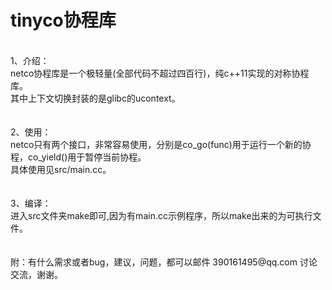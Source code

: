 # tinyco协程库
<br>
1、介绍：<br>
	netco协程库是一个极轻量(全部代码不超过四百行)，纯c++11实现的对称协程库。<br>
	其中上下文切换封装的是glibc的ucontext。<br>
<br>
<br>
2、使用：<br>
	netco只有两个接口，非常容易使用，分别是co_go(func)用于运行一个新的协程，co_yield()用于暂停当前协程。<br>
	具体使用见src/main.cc。<br>
<br>
<br>
3、编译：<br>
	进入src文件夹make即可,因为有main.cc示例程序，所以make出来的为可执行文件。<br>
<br>
<br>
附：有什么需求或者bug，建议，问题，都可以邮件 390161495@qq.com 讨论交流，谢谢。<br>
